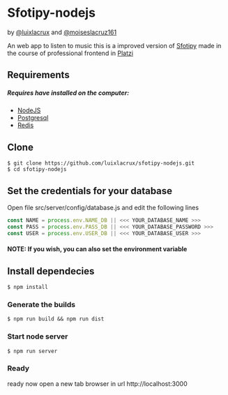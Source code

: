 # Sfotipy-nodejs
by [@luixlacrux](https://twitter.com/luixlacrux) and [@moiseslacruz161](https://twitter.com/moiseslacruz161)

An web app to listen to music
this is a improved version of [Sfotipy](https://github.com/proyectos-mejorandola/sfotipy)
made in the course of professional frontend in [Platzi](https://platzi.com/frontend/)

## Requirements
##### Requires have installed on the computer:
* [NodeJS](https://nodejs.org/en/)
* [Postgresql](https://www.postgresql.org/)
* [Redis](http://redis.io/)

## Clone
```
$ git clone https://github.com/luixlacrux/sfotipy-nodejs.git
$ cd sfotipy-nodejs
```
## Set the credentials for your database 
Open file src/server/config/database.js and edit the following lines
```js
const NAME = process.env.NAME_DB || <<< YOUR_DATABASE_NAME >>>
const PASS = process.env.PASS_DB || <<< YOUR_DATABASE_PASSWORD >>>
const USER = process.env.USER_DB || <<< YOUR_DATABASE_USER >>>
```
#### NOTE: If you wish, you can also set the environment variable  
## Install dependecies
```
$ npm install
```
### Generate the builds
```
$ npm run build && npm run dist
```
### Start node server
```
$ npm run server
```
### Ready
ready now open a new tab browser in url http://localhost:3000